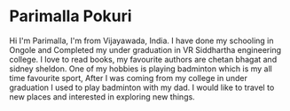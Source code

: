 # Parimalla Pokuri
Hi I'm Parimalla, I'm from Vijayawada, India. I have done my schooling in Ongole and Completed my under graduation in VR Siddhartha engineering college. I love to read books, my favourite authors are chetan bhagat and sidney sheldon. One of my hobbies is playing badminton which is my all time favourite sport, After I was coming from my college in under graduation I used to play badminton with my dad. I would like to travel to new places and interested in exploring new things.